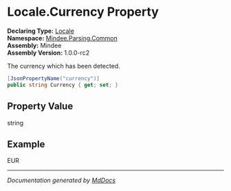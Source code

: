 ﻿<!--  
  <auto-generated>   
    The contents of this file were generated by a tool.  
    Changes to this file may be list if the file is regenerated  
  </auto-generated>   
-->

# Locale.Currency Property

**Declaring Type:** [Locale](../index.md)  
**Namespace:** [Mindee.Parsing.Common](../../index.md)  
**Assembly:** Mindee  
**Assembly Version:** 1.0.0\-rc2

The currency which has been detected.

```csharp
[JsonPropertyName("currency")]
public string Currency { get; set; }
```

## Property Value

string

## Example

EUR

___

*Documentation generated by [MdDocs](https://github.com/ap0llo/mddocs)*
